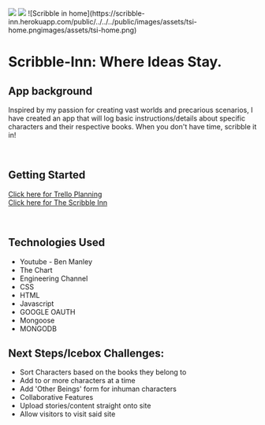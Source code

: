 <img src="./images/assets/scribble-inn.png">
<img src="./images/assets/the-scribble-inn.png">
![Scribble in home](https://scribble-inn.herokuapp.com/public/../../../public/images/assets/tsi-home.pngimages/assets/tsi-home.png)

<h1> Scribble-Inn: Where Ideas Stay.</h1>
<h2>App background</h2>
<p>Inspired by my passion for creating vast worlds and precarious scenarios, I have created an app that will log basic instructions/details about specific characters and their respective books. When you don't have time, scribble it in!</p>
<br>

<h2>Getting Started</h2>
<p><a href="https://trello.com/b/xGBolqt7/scribble-inn"> Click here for Trello Planning</a><br>
<a href="https://scribble-inn.herokuapp.com/"> Click here for The Scribble Inn</a></p>
<br>

<h2>Technologies Used</h2>
<p><ul>
<li>Youtube - Ben Manley</li>
<li>The Chart</li>
<li>Engineering Channel</l1>
<li>CSS</li>
<li>HTML</li>
<li>Javascript</li>
<li>GOOGLE OAUTH</li>
<li>Mongoose</li>
<li>MONGODB</li>
</ul></p>

<h2>Next Steps/Icebox Challenges:</h2>
<p><ul>
<li>Sort Characters based on the books they belong to</li>
<li>Add to or more characters at a time</li>
<li>Add 'Other Beings' form for inhuman characters</li>
<li>Collaborative Features</li>
<li>Upload stories/content straight onto site</li>
<li>Allow visitors to visit said site</li>
</ul></p>


